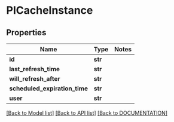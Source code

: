 # PICacheInstance

## Properties
Name | Type | Notes
------------ | ------------- | -------------
**id** | **str**
**last_refresh_time** | **str**
**will_refresh_after** | **str**
**scheduled_expiration_time** | **str**
**user** | **str**

[[Back to Model list]](../../DOCUMENTATION.md#documentation-for-models) [[Back to API list]](../../DOCUMENTATION.md#documentation-for-api-endpoints) [[Back to DOCUMENTATION]](../../DOCUMENTATION.md)
